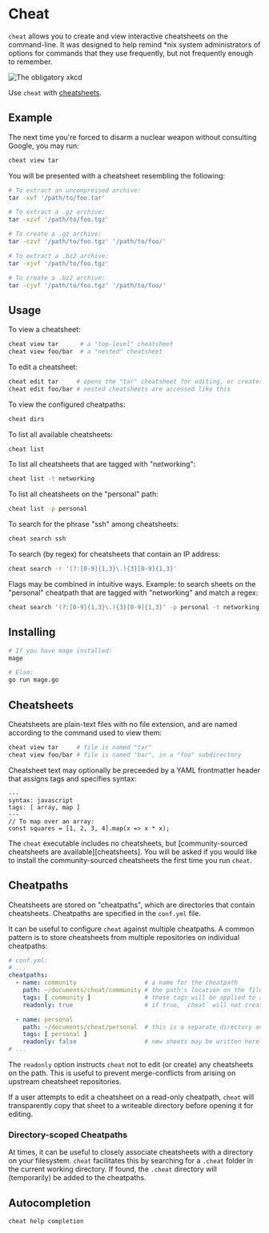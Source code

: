# Cheat

`cheat` allows you to create and view interactive cheatsheets on the
command-line. It was designed to help remind \*nix system administrators of
options for commands that they use frequently, but not frequently enough to
remember.

![The obligatory xkcd](http://imgs.xkcd.com/comics/tar.png 'The obligatory xkcd')

Use `cheat` with [cheatsheets](https://github.com/cheat/cheatsheets).

## Example

The next time you're forced to disarm a nuclear weapon without consulting
Google, you may run:

```sh
cheat view tar
```

You will be presented with a cheatsheet resembling the following:

```sh
# To extract an uncompressed archive:
tar -xvf '/path/to/foo.tar'

# To extract a .gz archive:
tar -xzvf '/path/to/foo.tgz'

# To create a .gz archive:
tar -czvf '/path/to/foo.tgz' '/path/to/foo/'

# To extract a .bz2 archive:
tar -xjvf '/path/to/foo.tgz'

# To create a .bz2 archive:
tar -cjvf '/path/to/foo.tgz' '/path/to/foo/'
```

## Usage

To view a cheatsheet:

```sh
cheat view tar      # a "top-level" cheatsheet
cheat view foo/bar  # a "nested" cheatsheet
```

To edit a cheatsheet:

```sh
cheat edit tar     # opens the "tar" cheatsheet for editing, or creates it if it does not exist
cheat edit foo/bar # nested cheatsheets are accessed like this
```

To view the configured cheatpaths:

```sh
cheat dirs
```

To list all available cheatsheets:

```sh
cheat list
```

To list all cheatsheets that are tagged with "networking":

```sh
cheat list -t networking
```

To list all cheatsheets on the "personal" path:

```sh
cheat list -p personal
```

To search for the phrase "ssh" among cheatsheets:

```sh
cheat search ssh
```

To search (by regex) for cheatsheets that contain an IP address:

```sh
cheat search -r '(?:[0-9]{1,3}\.){3}[0-9]{1,3}'
```

Flags may be combined in intuitive ways. Example: to search sheets on the
"personal" cheatpath that are tagged with "networking" and match a regex:

```sh
cheat search '(?:[0-9]{1,3}\.){3}[0-9]{1,3}' -p personal -t networking --regex
```

## Installing

```sh
# If you have mage installed:
mage

# Else:
go run mage.go
```

## Cheatsheets

Cheatsheets are plain-text files with no file extension, and are named
according to the command used to view them:

```sh
cheat view tar     # file is named "tar"
cheat view foo/bar # file is named "bar", in a "foo" subdirectory
```

Cheatsheet text may optionally be preceeded by a YAML frontmatter header that
assigns tags and specifies syntax:

```
---
syntax: javascript
tags: [ array, map ]
---
// To map over an array:
const squares = [1, 2, 3, 4].map(x => x * x);
```

The `cheat` executable includes no cheatsheets, but [community-sourced
cheatsheets are available][cheatsheets]. You will be asked if you would like to
install the community-sourced cheatsheets the first time you run `cheat`.

## Cheatpaths

Cheatsheets are stored on "cheatpaths", which are directories that contain
cheatsheets. Cheatpaths are specified in the `conf.yml` file.

It can be useful to configure `cheat` against multiple cheatpaths. A common
pattern is to store cheatsheets from multiple repositories on individual
cheatpaths:

```yaml
# conf.yml:
# ...
cheatpaths:
  - name: community                   # a name for the cheatpath
    path: ~/documents/cheat/community # the path's location on the filesystem
    tags: [ community ]               # these tags will be applied to all sheets on the path
    readonly: true                    # if true, `cheat` will not create new cheatsheets here

  - name: personal
    path: ~/documents/cheat/personal  # this is a separate directory and repository than above
    tags: [ personal ]
    readonly: false                   # new sheets may be written here
# ...
```

The `readonly` option instructs `cheat` not to edit (or create) any cheatsheets
on the path. This is useful to prevent merge-conflicts from arising on upstream
cheatsheet repositories.

If a user attempts to edit a cheatsheet on a read-only cheatpath, `cheat` will
transparently copy that sheet to a writeable directory before opening it for
editing.

### Directory-scoped Cheatpaths

At times, it can be useful to closely associate cheatsheets with a directory on
your filesystem. `cheat` facilitates this by searching for a `.cheat` folder in
the current working directory. If found, the `.cheat` directory will
(temporarily) be added to the cheatpaths.

## Autocompletion

```sh
cheat help completion
```

